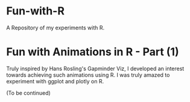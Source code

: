 # Fun-with-R
A Repository of my experiments with R.

# Fun with Animations in R - Part (1)
Truly inspired by Hans Rosling's Gapminder Viz, I developed an interest towards achieving such animations using R. I was truly amazed to experiment with ggplot and plotly on R. 

(To be continued)
